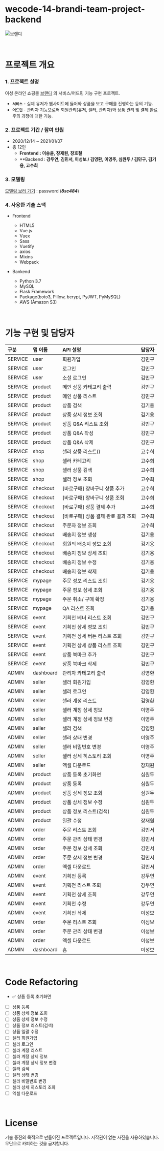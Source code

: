 # wecode-14-brandi-team-project-backend

![브랜디](/img/brandi_logo.png)

<br>

# 프로젝트 개요

### 1. 프로젝트 설명
여성 온라인 쇼핑몰 [브랜디](https://www.brandi.co.kr/) 의 서비스/어드민 기능 구현 프로젝트.
* **`서비스`** - 실제 유저가 웹사이트에 들어와 상품을 보고 구매를 진행하는 등의 기능.
* **`어드민`** - 관리자 기능으로써 회원관리(유저, 셀러, 관리자)와 상품 관리 및 결제 완료 후의 과정에 대한 기능.

### 2. 프로젝트 기간 / 참여 인원
+ 2020/12/14 ~ 2021/01/07
+ 총 12인
    - **Frontend : 이승윤, 장재원, 장호철**
    - **Backend  : **강두연, 김민서, 이성보 / 김영환, 이영주, 심원두 / 김민구, 김기용, 고수희**

### 3. 모델링
[모델링 보러 가기](https://aquerytool.com:443/aquerymain/index/?rurl=0887ed6d-54f3-4ce7-a4be-ca4cd385cc77) : password (***8sc484***)

### 4. 사용한 기술 스택
+ Frontend
    - HTML5
    - Vue.js
    - Vuex
    - Sass
    - Vuetify
    - axios
    - Mixins
    - Webpack

+ Bankend
    - Python 3.7
    - MySQL
    - Flask Framework
    - Package(boto3, Pillow, bcrypt, PyJWT, PyMySQL)
    - AWS (Amazon S3)

<br>

# 기능 구현 및 담당자

|구분       | 앱 이름     | API 설명             | 담당자   |
|:---------|:-----------|:--------------------|:--------|
| SERVICE  | user       | 회원가입              | 김민구     |
| SERVICE  | user       | 로그인               | 김민구     |
| SERVICE  | user       | 소셜 로그인           | 김민구     |
| SERVICE  | product    | 메인 상품 카테고리 출력 | 김민구     |
| SERVICE  | product    | 메인 상품 리스트       | 김민구     |
| SERVICE  | product    | 상품 검색             | 김기용     |
| SERVICE  | product    | 상품 상세 정보 조회    | 김기용    |
| SERVICE  | product    | 상품 Q&A 리스트 조회   | 김민구     |
| SERVICE  | product    | 상품 Q&A 작성         | 김민구     |
| SERVICE  | product    | 상품 Q&A 삭제         | 김민구    |
| SERVICE  | shop       | 셀러 상품 리스트()    | 고수희    |
| SERVICE  | shop       | 셀러 카테고리         | 고수희    |
| SERVICE  | shop       | 셀러 상품 검색        | 고수희    |
| SERVICE  | shop       | 셀러 정보 조회        | 고수희    |
| SERVICE  | checkout   | [바로구매] 장바구니 상품 추가        | 고수희    |
| SERVICE  | checkout   | [바로구매] 장바구니 상품 조회        | 고수희    |
| SERVICE  | checkout   | [바로구매] 상품 결제 추가           | 고수희    |
| SERVICE  | checkout   | [바로구매] 상품 결제 완료 결과 조회   | 고수희    |
| SERVICE  | checkout   | 주문자 정보 조회                  | 고수희    |
| SERVICE  | checkout   | 배송지 정보 생성                  | 김기용    |
| SERVICE  | checkout   | 회원의 배송지 정보 조회            | 김기용    |
| SERVICE  | checkout   | 배송지 정보 상세 조회             | 김기용    |
| SERVICE  | checkout   | 배송지 정보 수정                 | 김기용    |
| SERVICE  | checkout   | 배송지 정보 삭제                 | 김기용    |
| SERVICE  | mypage   | 주문 정보 리스트 조회 | 김기용    |
| SERVICE  | mypage   | 주문 정보 상세 조회   | 김기용    |
| SERVICE  | mypage   | 주문 취소/ 구매 확정  | 김기용    |
| SERVICE  | mypage   | QA 리스트 조회       | 김기용    |
| SERVICE  | event | 기획전 베너 리스트 조회     | 김민구    |
| SERVICE  | event | 기획전 상세 정보 조회       | 김민구    |
| SERVICE  | event | 기획전 상세 버튼 리스트 조회 | 김민구    |
| SERVICE  | event | 기획전 상세 상품 리스트 조회 | 김민구    |
| SERVICE  | event | 상품 북마크 추가           | 김민구    |
| SERVICE  | event | 상품 북마크 삭제           | 김민구    |
| ADMIN  | dashboard | 관리자 카테고리 출력     | 김영환    |
| ADMIN  | seller    | 셀러 회원가입           | 김영환    |
| ADMIN  | seller    | 셀러 로그인            | 김영환    |
| ADMIN  | seller    | 셀러 계정 리스트        | 김영환    |
| ADMIN  | seller    | 셀러 계정 상세 정보     | 이영주    |
| ADMIN  | seller    | 셀러 계정 상세 정보 변경 | 이영주    |
| ADMIN  | seller    | 셀러 검색              | 김영환    |
| ADMIN  | seller    | 셀러 상태 변경          | 이영주    |
| ADMIN  | seller    | 셀러 비밀번호 변경       | 이영주    |
| ADMIN  | seller    | 셀러 상세 히스토리 조회   | 이영주    |
| ADMIN  | seller | 엑셀 다운로드           | 장재원    |
| ADMIN  | product | 상품 등록 초기화면     | 심원두   |
| ADMIN  | product | 상품 등록            | 심원두    |
| ADMIN  | product | 상품 상세 정보 조회    | 심원두    |
| ADMIN  | product | 상품 상세 정보 수정    | 심원두    |
| ADMIN  | product | 상품 정보 리스트(검색) | 심원두    |
| ADMIN  | product | 일괄 수정 | 장재원    |
| ADMIN  | order | 주문 리스트 조회  | 김민서    |
| ADMIN  | order | 주문 관리 상태 변경  | 김민서    |
| ADMIN  | order | 주문 정보 상세 조회  | 김민서    |
| ADMIN  | order | 주문 상세 정보 변경  | 김민서    |
| ADMIN  | order | 엑셀 다운로드  | 김민서    |
| ADMIN  | event | 기획전 등록           | 강두연    |
| ADMIN  | event | 기획전 리스트 조회     | 강두연    |
| ADMIN  | event | 기획전 상세 조회       | 강두연    |
| ADMIN  | event | 기획전 수정           | 강두연    |
| ADMIN  | event | 기획전 삭제           | 이성보    |
| ADMIN  | order | 주문 리스트 조회   | 이성보    |
| ADMIN  | order | 주문 관리 상태 변경   | 이성보    |
| ADMIN  | order | 엑셀 다운로드   | 이성보    |
| ADMIN  | dashboard | 홈  | 이성보    |

<br>

# Code Refactoring

- ✅ 상품 등록 초기화면
- [ ] 상품 등록
- [ ] 상품 상세 정보 조회
- [ ] 상품 상세 정보 수정
- [ ] 상품 정보 리스트(검색)
- [ ] 상품 일괄 수정
- [ ] 셀러 회원가입
- [ ] 셀러 로그인
- [ ] 셀러 계정 리스트
- [ ] 셀러 계정 상세 정보
- [ ] 셀러 계정 상세 정보 변경
- [ ] 셀러 검색
- [ ] 셀러 상태 변경
- [ ] 셀러 비밀번호 변경
- [ ] 셀러 상세 히스토리 조회
- [ ] 엑셀 다운로드

<br>

# License
기술 증진의 목적으로 만들어진 프로젝트입니다. 
저작권이 없는 사진을 사용하였습니다.
무단으로 카피하는 것을 금지합니다.
